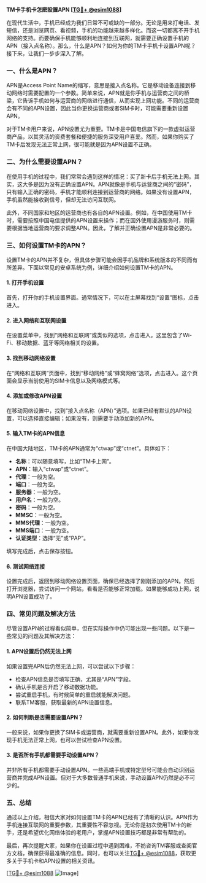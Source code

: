 **TM卡手机卡怎麽設置APN [[TG💪+ @esim1088](https://t.me/s/esim1088)]**

在现代生活中，手机已经成为我们日常不可或缺的一部分。无论是用来打电话、发短信，还是浏览网页、看视频，手机的功能越来越多样化。而这一切都离不开手机网络的支持。而要确保手机能够顺利地连接到互联网，就需要正确设置手机的APN（接入点名称）。那么，什么是APN？如何为你的TM卡手机卡设置APN呢？接下来，让我们一步步深入了解。

### 一、什么是APN？

APN是Access Point Name的缩写，意思是接入点名称。它是移动设备连接到移动网络时需要配置的一个参数。简单来说，APN就是你手机与运营商之间的桥梁，它告诉手机如何与运营商的网络进行通信，从而实现上网功能。不同的运营商会有不同的APN设置，因此当你更换运营商或者SIM卡时，可能需要重新设置APN。

对于TM卡用户来说，APN设置尤为重要。TM卡是中国电信旗下的一款虚拟运营商产品，以其灵活的资费套餐和便捷的服务深受用户喜爱。然而，如果你购买了TM卡后发现无法正常上网，很可能就是因为APN设置不正确。

### 二、为什么需要设置APN？

在使用手机的过程中，我们常常会遇到这样的情况：买了新卡后手机无法上网。其实，这大多是因为没有正确设置APN。APN就像是手机与运营商之间的“密码”，只有输入正确的密码，手机才能顺利连接到运营商的网络。如果没有设置APN，手机虽然能接收到信号，但却无法访问互联网。

此外，不同国家和地区的运营商也有各自的APN设置。例如，在中国使用TM卡时，需要按照中国电信提供的APN设置来操作；而在国外使用漫游服务时，则需要根据当地运营商的要求调整APN。因此，了解并正确设置APN是非常必要的。

### 三、如何设置TM卡的APN？

设置TM卡的APN并不复杂，但具体步骤可能会因手机品牌和系统版本的不同而有所差异。下面以常见的安卓系统为例，详细介绍如何设置TM卡的APN。

#### 1. 打开手机设置

首先，打开你的手机设置界面。通常情况下，可以在主屏幕找到“设置”图标，点击进入。

#### 2. 进入网络和互联网设置

在设置菜单中，找到“网络和互联网”或类似的选项，点击进入。这里包含了Wi-Fi、移动数据、蓝牙等网络相关的设置。

#### 3. 找到移动网络设置

在“网络和互联网”页面中，找到“移动网络”或“蜂窝网络”选项，点击进入。这个页面会显示当前使用的SIM卡信息以及网络模式等。

#### 4. 添加或修改APN设置

在移动网络设置中，找到“接入点名称（APN）”选项。如果已经有默认的APN设置，可以选择直接编辑；如果没有，则需要手动添加新的APN。

#### 5. 输入TM卡的APN信息

在中国大陆地区，TM卡的APN通常为“ctwap”或“ctnet”。具体如下：

- **名称**：可以随意填写，比如“TM卡上网”。
- **APN**：输入“ctwap”或“ctnet”。
- **代理**：一般为空。
- **端口**：一般为空。
- **服务器**：一般为空。
- **用户名**：一般为空。
- **密码**：一般为空。
- **MMSC**：一般为空。
- **MMS代理**：一般为空。
- **MMS端口**：一般为空。
- **认证类型**：选择“无”或“PAP”。

填写完成后，点击保存按钮。

#### 6. 测试网络连接

设置完成后，返回到移动网络设置页面，确保已经选择了刚刚添加的APN。然后打开浏览器，尝试访问一个网站，看看是否能够正常加载。如果能够成功上网，说明APN设置成功了。

### 四、常见问题及解决方法

尽管设置APN的过程看似简单，但在实际操作中仍可能出现一些问题。以下是一些常见的问题及其解决方法：

#### 1. APN设置后仍然无法上网

如果设置完APN后仍然无法上网，可以尝试以下步骤：

- 检查APN信息是否填写正确，尤其是“APN”字段。
- 确认手机是否开启了移动数据功能。
- 尝试重启手机，有时候简单的重启就能解决问题。
- 联系TM客服，获取最新的APN设置信息。

#### 2. 如何判断是否需要设置APN？

一般来说，如果你更换了SIM卡或运营商，就需要重新设置APN。此外，如果你发现手机无法正常上网，也可以尝试检查APN设置。

#### 3. 是否所有手机都需要手动设置APN？

并非所有手机都需要手动设置APN。一些高端手机或特定型号可能会自动识别运营商并完成APN设置。但对于大多数普通手机来说，手动设置APN仍然是必不可少的。

### 五、总结

通过以上介绍，相信大家对如何设置TM卡的APN已经有了清晰的认识。APN作为手机连接互联网的重要参数，其重要性不容忽视。无论你是初次使用TM卡的新手，还是希望优化网络体验的老用户，掌握APN设置技巧都是非常有帮助的。

最后，再次提醒大家，如果你在设置过程中遇到困难，不妨咨询TM客服或查阅官方文档，确保获得最准确的信息。同时，也可以关注[TG💪+ @esim1088](https://t.me/s/esim1088)，获取更多关于手机卡和APN设置的相关资讯。

[[TG💪+ @esim1088](https://t.me/s/esim1088) ![Image](https://i.postimg.cc/4NQfJmqS/Snipaste-2025-05-13-00-14-12.png)]